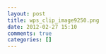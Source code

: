 ```yaml
---
layout: post
title: wps_clip_image9250.png
date: 2012-02-27 15:10
comments: true
categories: []
---
```


